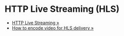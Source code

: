 HTTP Live Streaming (HLS)
=========================

* [HTTP Live Streaming &raquo;](http://en.wikipedia.org/wiki/HTTP_Live_Streaming)
* [How to encode video for HLS delivery &raquo;](http://www.streamingmedia.com/Articles/Editorial/Featured-Articles/How-to-Encode-Video-for-HLS-Delivery-95251.aspx)
